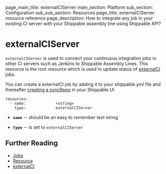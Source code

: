 page_main_title: externalCIServer
main_section: Platform
sub_section: Configuration
sub_sub_section: Resources
page_title: externalCIServer resource reference
page_description: How to integrate any job in your existing CI server with your Shippable assembly line using Shippable API?

# externalCIServer
`externalCIServer` is used to connect your continuous integration jobs in other CI servers such as Jenkins to Shippable Assembly Lines. This resource is the root resource which is used to update status of [externalCI](/platform/workflow/job/externalci) jobs.

You can create a externalCI job by adding it to your shippable.yml file and thereafter [creating a syncRepo](/platform/tutorial/workflow/crud-job#adding) in your Shippable UI.

```
resources:
  - name:             <string>
    type:             externalCIServer
```

* **`name`** -- should be an easy to remember text string

* **`type`** -- is set to `externalCIServer`

## Further Reading
* [Jobs](/platform/workflow/job/overview)
* [Resource](/platform/workflow/resource/overview)
* [externalCI](/platform/workflow/job/externalci)
